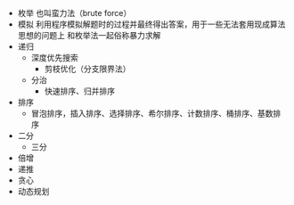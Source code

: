 - 枚举
  也叫蛮力法（brute force）
- 模拟
  利用程序模拟解题时的过程并最终得出答案，用于一些无法套用现成算法思想的问题上
  和枚举法一起俗称暴力求解
- 递归
  - 深度优先搜索
    - 剪枝优化（分支限界法）
  - 分治
    - 快速排序、归并排序
- 排序
  - 冒泡排序，插入排序、选择排序、希尔排序、计数排序、桶排序、基数排序
- 二分
  - 三分
- 倍增
- 递推
- 贪心
- 动态规划